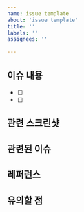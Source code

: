 ```yaml
---
name: issue template
about: 'issue template'
title: ''
labels: ''
assignees: ''

---
```


## 이슈 내용
- [ ] 
- [ ]

## 관련 스크린샷 

## 관련된 이슈

##  레퍼런스

## 유의할 점
